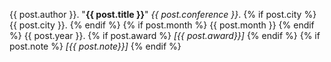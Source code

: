   {{ post.author }}. "**{{ post.title }}**" _{{ post.conference }}_.
  {% if post.city %} {{ post.city }}. {% endif %}
  {% if post.month %} {{ post.month }} {% endif %}
  {{ post.year }}.
  {% if post.award %} *[{{ post.award}}]* {% endif %}
  {% if post.note %} *[{{ post.note}}]* {% endif %}
